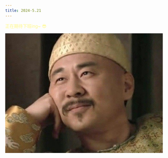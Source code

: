 ```yaml
---
title: 2024-5.21
---
```


<div class="content">
    <p style="color: #FFF886">正在期待下班ing~ 😎</p>
    <img src="./images/qidai.jpg" alt="期待">
</div>


<git-talk/>
